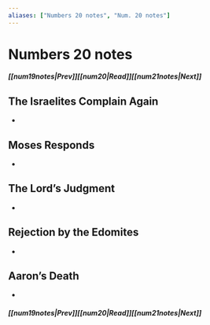 ```yaml
---
aliases: ["Numbers 20 notes", "Num. 20 notes"]
---
```

# Numbers 20 notes
##### <span class=arrow-left></span>[[num19notes|Prev]]<span class=navigation-separator></span>[[num20|Read]]<span class=navigation-separator></span>[[num21notes|Next]]<span class=arrow-right></span>
## The Israelites Complain Again
- 
## Moses Responds
- 
## The Lord’s Judgment
- 
## Rejection by the Edomites
- 
## Aaron’s Death
- 
##### <span class=arrow-left></span>[[num19notes|Prev]]<span class=navigation-separator></span>[[num20|Read]]<span class=navigation-separator></span>[[num21notes|Next]]<span class=arrow-right></span>